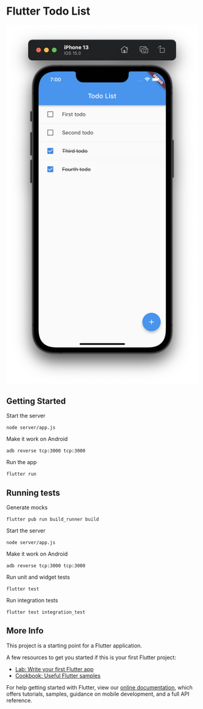 # Flutter Todo List

![Screenshot](Screenshot.png)

## Getting Started

Start the server

```
node server/app.js
```

Make it work on Android
```
adb reverse tcp:3000 tcp:3000
```

Run the app

```
flutter run
```

## Running tests

Generate mocks
```
flutter pub run build_runner build
```

Start the server

```
node server/app.js
```

Make it work on Android
```
adb reverse tcp:3000 tcp:3000
```

Run unit and widget tests
```
flutter test
```

Run integration tests
```
flutter test integration_test
```

## More Info

This project is a starting point for a Flutter application.

A few resources to get you started if this is your first Flutter project:

- [Lab: Write your first Flutter app](https://flutter.dev/docs/get-started/codelab)
- [Cookbook: Useful Flutter samples](https://flutter.dev/docs/cookbook)

For help getting started with Flutter, view our
[online documentation](https://flutter.dev/docs), which offers tutorials,
samples, guidance on mobile development, and a full API reference.
